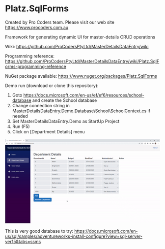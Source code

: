 # Platz.SqlForms

Created by Pro Coders team.
Please visit our web site https://www.procoders.com.au

Framework for generating dynamic UI for master-details CRUD operations

Wiki:
https://github.com/ProCodersPtyLtd/MasterDetailsDataEntry/wiki

Programming reference:
https://github.com/ProCodersPtyLtd/MasterDetailsDataEntry/wiki/Platz.SqlForms-programming-reference

NuGet package available:
https://www.nuget.org/packages/Platz.SqlForms

Demo run (download or clone this repository):

1. Goto https://docs.microsoft.com/en-us/ef/ef6/resources/school-database and create the School database 
2. Change connection string in MasterDetailsDataEntry.Demo.Database\School\SchoolContext.cs if needed
3. Set  MasterDetailsDataEntry.Demo as StartUp Project
4. Run (F5)
5. Click on [Department Details] menu

<img src="https://github.com/ProCodersPtyLtd/MasterDetailsDataEntry/blob/main/MasterDetails3.gif">

This is very good database to try:
https://docs.microsoft.com/en-us/sql/samples/adventureworks-install-configure?view=sql-server-ver15&tabs=ssms
